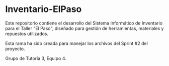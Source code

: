 # Inventario-ElPaso
Este repositorio contiene el desarrollo del Sistema Informático de Inventario para el Taller "El Paso", diseñado para gestión de herramientas, materiales y repuestos utilizados.

Esta rama ha sido creada para manejar los archivos del Sprint #2 del proyecto. 

Grupo de Tutoría 3, Equipo 4.
